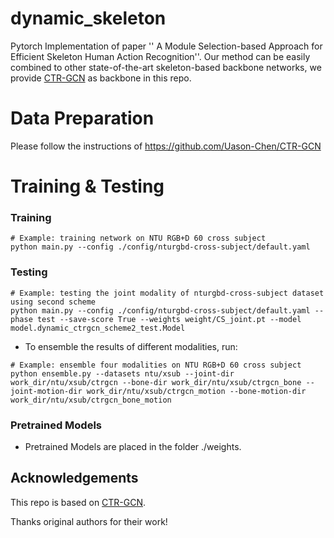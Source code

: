 # dynamic_skeleton
Pytorch Implementation of paper '' A Module Selection-based Approach for Efficient Skeleton Human Action Recognition''.
Our method can be easily combined to other state-of-the-art skeleton-based backbone networks, we provide [CTR-GCN](https://github.com/Uason-Chen/CTR-GCN) as backbone in this repo.

# Data Preparation
Please follow the instructions of https://github.com/Uason-Chen/CTR-GCN
# Training & Testing

### Training

```
# Example: training network on NTU RGB+D 60 cross subject
python main.py --config ./config/nturgbd-cross-subject/default.yaml
```
### Testing

```
# Example: testing the joint modality of nturgbd-cross-subject dataset using second scheme
python main.py --config ./config/nturgbd-cross-subject/default.yaml --phase test --save-score True --weights weight/CS_joint.pt --model model.dynamic_ctrgcn_scheme2_test.Model
```

- To ensemble the results of different modalities, run:
```
# Example: ensemble four modalities on NTU RGB+D 60 cross subject
python ensemble.py --datasets ntu/xsub --joint-dir work_dir/ntu/xsub/ctrgcn --bone-dir work_dir/ntu/xsub/ctrgcn_bone --joint-motion-dir work_dir/ntu/xsub/ctrgcn_motion --bone-motion-dir work_dir/ntu/xsub/ctrgcn_bone_motion
```

### Pretrained Models

- Pretrained Models are placed in the folder ./weights.


## Acknowledgements

This repo is based on [CTR-GCN](https://github.com/Uason-Chen/CTR-GCN).

Thanks original authors for their work!
